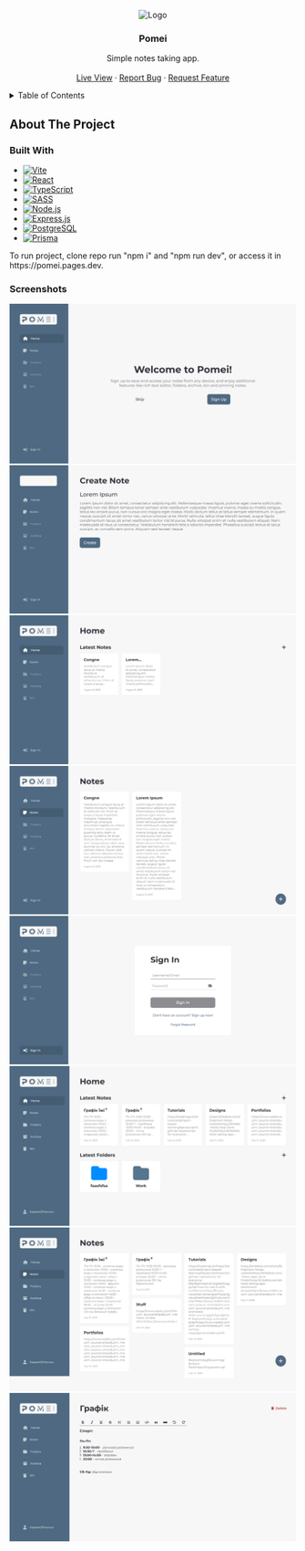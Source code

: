 <!-- PROJECT LOGO -->
<br />
<div align="center">
  <img src="https://raw.githubusercontent.com/KaeserOfHonour/Pomei/main/images/logo.png" alt="Logo" width="80" height="80">

  <h3 align="center">Pomei</h3>

  <p align="center">
    Simple notes taking app.
    <br />
    <br />
    <a href="https://pomei.pages.dev">Live View</a>
    ·
    <a href="https://github.com/Dunkelhaiser/Pomei/issues">Report Bug</a>
    ·
    <a href="https://github.com/Dunkelhaiser/Pomei/issues">Request Feature</a>
  </p>
</div>

<details>
  <summary>Table of Contents</summary>
  <ol>
    <li>
      <a href="#about-the-project">About The Project</a>
      <ul>
        <li><a href="#built-with">Built With</a></li>
        <li><a href="#built-with">Screenshots</a></li>
      </ul>
    </li>
  </ol>
</details>

## About The Project

### Built With

-   [![Vite][Vitejs]][Vite-url]
-   [![React][React.js]][React-url]
-   [![TypeScript][TypeScriptlang]][TypeScript-url]
-   [![SASS][SASS]][SASS-url]
-   [![Node.js][Node]][Node-url]
-   [![Express.js][Express]][Express-url]
-   [![PostgreSQL][Postgres]][Postgres-url]
-   [![Prisma][Prisma]][Prisma-url]

<p>To run project, clone repo run "npm i" and "npm run dev", or access it in https://pomei.pages.dev.</p>

### Screenshots

![](images/screenshots/1.png)
![](images/screenshots/2.png)
![](images/screenshots/3.png)
![](images/screenshots/4.png)
![](images/screenshots/5.png)
![](images/screenshots/6.png)
![](images/screenshots/7.png)
![](images/screenshots/8.png)

[React.js]: https://img.shields.io/badge/React-20232A?style=for-the-badge&logo=react&logoColor=61DAFB
[React-url]: https://react.dev/
[SASS]: https://img.shields.io/badge/SASS-hotpink.svg?style=for-the-badge&logo=SASS&logoColor=white
[SASS-url]: https://sass-lang.com/
[TypeScriptlang]: https://img.shields.io/badge/TypeScript-007ACC?style=for-the-badge&logo=typescript&logoColor=white
[TypeScript-url]: https://www.typescriptlang.org/
[Vitejs]: https://img.shields.io/badge/vite-%23646CFF.svg?style=for-the-badge&logo=vite&logoColor=white
[Vite-url]: https://vitejs.dev/
[Node]: https://img.shields.io/badge/node.js-6DA55F?style=for-the-badge&logo=node.js&logoColor=white
[Node-url]: https://nodejs.org/
[Express]: https://img.shields.io/badge/express.js-%23404d59.svg?style=for-the-badge&logo=express&logoColor=%2361DAFB
[Express-url]: https://expressjs.com/
[Postgres]: https://img.shields.io/badge/postgres-%23316192.svg?style=for-the-badge&logo=postgresql&logoColor=white
[Postgres-url]: https://www.postgresql.org/
[Prisma]: https://img.shields.io/badge/Prisma-3982CE?style=for-the-badge&logo=Prisma&logoColor=white
[Prisma-url]: https://www.prisma.io/
